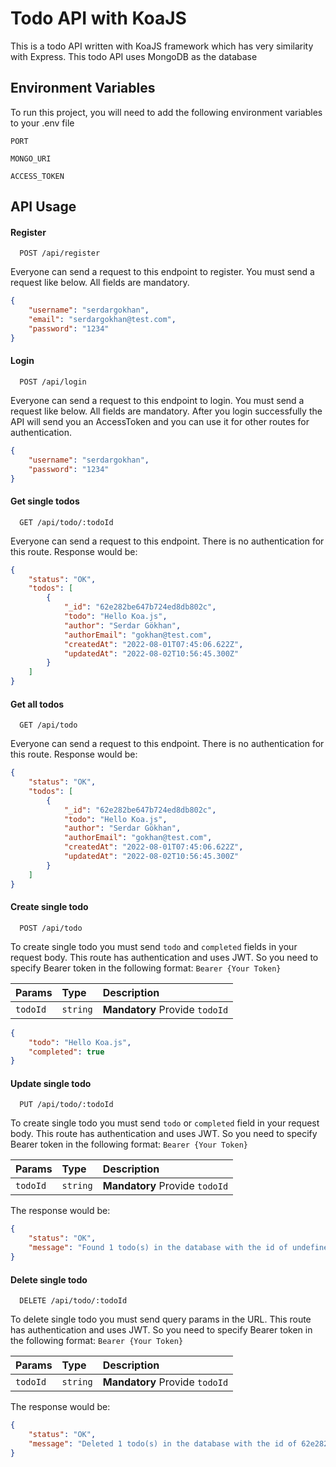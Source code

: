# Todo API with KoaJS

This is a todo API written with KoaJS framework which has very similarity with Express. This todo API uses MongoDB as the database

## Environment Variables

To run this project, you will need to add the following environment variables to your .env file

`PORT`

`MONGO_URI`

`ACCESS_TOKEN`

## API Usage

#### Register

```
  POST /api/register
```

Everyone can send a request to this endpoint to register. You must send a request like below. All fields are mandatory.

```json
{
    "username": "serdargokhan",
    "email": "serdargokhan@test.com",
    "password": "1234"
}
```

#### Login

```
  POST /api/login
```

Everyone can send a request to this endpoint to login. You must send a request like below. All fields are mandatory. After you login successfully the API will send you an AccessToken and you can use it for other routes for authentication.

```json
{
    "username": "serdargokhan",
    "password": "1234"
}
```

#### Get single todos

```
  GET /api/todo/:todoId
```

Everyone can send a request to this endpoint. There is no authentication for this route. Response would be:

```json
{
    "status": "OK",
    "todos": [
        {
            "_id": "62e282be647b724ed8db802c",
            "todo": "Hello Koa.js",
            "author": "Serdar Gökhan",
            "authorEmail": "gokhan@test.com",
            "createdAt": "2022-08-01T07:45:06.622Z",
            "updatedAt": "2022-08-02T10:56:45.300Z"
        }
    ]
}
```

#### Get all todos

```
  GET /api/todo
```

Everyone can send a request to this endpoint. There is no authentication for this route. Response would be:

```json
{
    "status": "OK",
    "todos": [
        {
            "_id": "62e282be647b724ed8db802c",
            "todo": "Hello Koa.js",
            "author": "Serdar Gökhan",
            "authorEmail": "gokhan@test.com",
            "createdAt": "2022-08-01T07:45:06.622Z",
            "updatedAt": "2022-08-02T10:56:45.300Z"
        }
    ]
}
```

#### Create single todo

```
  POST /api/todo
```

To create single todo you must send `todo` and `completed` fields in your request body. This route has authentication and uses JWT. So you need to specify Bearer token in the following format: `Bearer {Your Token}`

| Params   | Type     | Description                    |
| :------- | :------- | :----------------------------- |
| `todoId` | `string` | **Mandatory** Provide `todoId` |

```json
{
    "todo": "Hello Koa.js",
    "completed": true
}
```

#### Update single todo

```
  PUT /api/todo/:todoId
```

To create single todo you must send `todo` or `completed` field in your request body. This route has authentication and uses JWT. So you need to specify Bearer token in the following format: `Bearer {Your Token}`

| Params   | Type     | Description                    |
| :------- | :------- | :----------------------------- |
| `todoId` | `string` | **Mandatory** Provide `todoId` |

The response would be:

```json
{
    "status": "OK",
    "message": "Found 1 todo(s) in the database with the id of undefined. 1 of your todo(s) has been modified."
}
```

#### Delete single todo

```
  DELETE /api/todo/:todoId
```

To delete single todo you must send query params in the URL. This route has authentication and uses JWT. So you need to specify Bearer token in the following format: `Bearer {Your Token}`

| Params   | Type     | Description                    |
| :------- | :------- | :----------------------------- |
| `todoId` | `string` | **Mandatory** Provide `todoId` |

The response would be:

```json
{
    "status": "OK",
    "message": "Deleted 1 todo(s) in the database with the id of 62e282be647b724ed8db802c"
}
```
